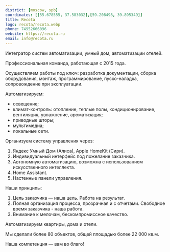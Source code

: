 ```yaml
---
district: [moscow, spb]
coordinates: [[55.678555, 37.583032],[59.208498, 39.895349]]
title: Recota
logo: recota/recota.webp
phone: 74952666096
website: https://recota.ru
email: info@recota.ru
---
```

Интегратор систем автоматизации, умный дом, автоматизации отелей.

Профессиональная команда, работающая с 2015 года.

Осуществляем работы под ключ: разработка документации, сборка оборудования, монтаж, программирование, пуско-наладка, сопровождение при эксплуатации.

Автоматизируем:
- освещение;
- климат-контроль: отопление, теплые полы, кондиционирование, вентиляция, увлажнение, ароматизация;
- приводные шторы;
- мультимедиа;
- локальные сети.

Организуем систему управления через:
1. Яндекс Умный Дом (Алиса), Apple HomeKit (Сири).
2. Индивидуальный интерфейс под пожелание заказчика.
3. Автономную автоматизацию, возможна с использованием искусственного интеллекта.
4. Home Assistant.
5. Настенные панели управления. 

Наши принципы:
1. Цель заказчика — наша цель. Работа на результат.
2. Полная организация процесса, прозрачная и с отчетами. Свободное время заказчика - наша работа.
3. Внимание к мелочам, бескомпромиссное качество.

Автоматизируем квартиры, дома и отели.

Мы сделали более 80 объектов, общей площадью более 22 000 кв.м.

Наша компетенция — вам во благо!
